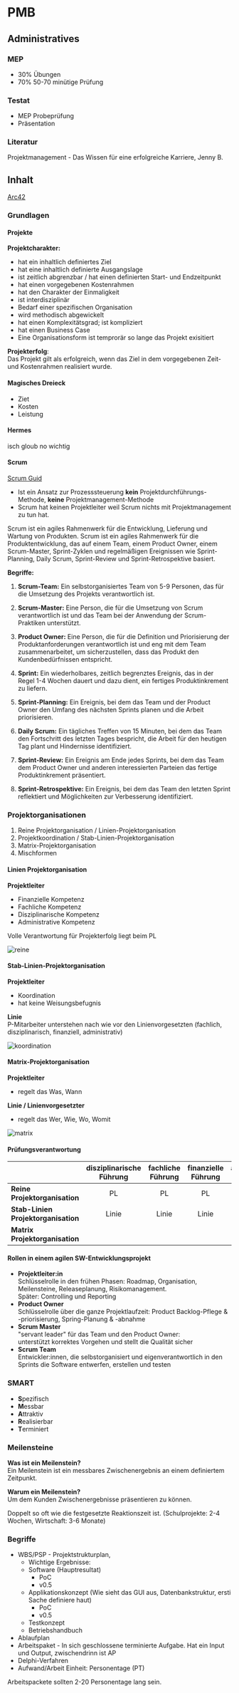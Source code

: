 # PMB

## Administratives

### MEP

-   30% Übungen
-   70% 50-70 minütige Prüfung

### Testat

-   MEP Probeprüfung
-   Präsentation

### Literatur

Projektmanagement - Das Wissen für eine erfolgreiche Karriere, Jenny B.

## Inhalt

[Arc42](https://arc42.org)

### Grundlagen

#### Projekte

**Projektcharakter:**

-   hat ein inhaltlich definiertes Ziel
-   hat eine inhaltlich definierte Ausgangslage
-   ist zeitlich abgrenzbar / hat einen definierten Start- und Endzeitpunkt
-   hat einen vorgegebenen Kostenrahmen
-   hat den Charakter der Einmaligkeit
-   ist interdisziplinär
-   Bedarf einer spezifischen Organisation
-   wird methodisch abgewickelt
-   hat einen Komplexitätsgrad; ist kompliziert
-   hat einen Business Case
-   Eine Organisationsform ist temprorär so lange das Projekt exisitiert

**Projekterfolg**:  
Das Projekt gilt als erfolgreich, wenn das Ziel in dem vorgegebenen Zeit- und Kostenrahmen realisiert wurde.

#### Magisches Dreieck

-   Ziet
-   Kosten
-   Leistung

#### Hermes

isch gloub no wichtig

#### Scrum

[Scrum Guid](https://scrumguides.org/docs/scrumguide/v2020/2020-Scrum-Guide-US.pdf)

-   Ist ein Ansatz zur Prozesssteuerung **kein** Projektdurchführungs-Methode, **keine** Projektmanagement-Methode
-   Scrum hat keinen Projektleiter weil Scrum nichts mit Projektmanagement zu tun hat.

Scrum ist ein agiles Rahmenwerk für die Entwicklung, Lieferung und Wartung von Produkten.
Scrum ist ein agiles Rahmenwerk für die Produktentwicklung, das auf einem Team, einem Product Owner, einem Scrum-Master, Sprint-Zyklen und regelmäßigen Ereignissen wie Sprint-Planning, Daily Scrum, Sprint-Review und Sprint-Retrospektive basiert.

**Begriffe:**

1. **Scrum-Team:** Ein selbstorganisiertes Team von 5-9 Personen, das für die Umsetzung des Projekts verantwortlich ist.

2. **Scrum-Master:** Eine Person, die für die Umsetzung von Scrum verantwortlich ist und das Team bei der Anwendung der Scrum-Praktiken unterstützt.

3. **Product Owner:** Eine Person, die für die Definition und Priorisierung der Produktanforderungen verantwortlich ist und eng mit dem Team zusammenarbeitet, um sicherzustellen, dass das Produkt den Kundenbedürfnissen entspricht.

4. **Sprint:** Ein wiederholbares, zeitlich begrenztes Ereignis, das in der Regel 1-4 Wochen dauert und dazu dient, ein fertiges Produktinkrement zu liefern.

5. **Sprint-Planning:** Ein Ereignis, bei dem das Team und der Product Owner den Umfang des nächsten Sprints planen und die Arbeit priorisieren.

6. **Daily Scrum:** Ein tägliches Treffen von 15 Minuten, bei dem das Team den Fortschritt des letzten Tages bespricht, die Arbeit für den heutigen Tag plant und Hindernisse identifiziert.

7. **Sprint-Review:** Ein Ereignis am Ende jedes Sprints, bei dem das Team dem Product Owner und anderen interessierten Parteien das fertige Produktinkrement präsentiert.

8. **Sprint-Retrospektive:** Ein Ereignis, bei dem das Team den letzten Sprint reflektiert und Möglichkeiten zur Verbesserung identifiziert.

### Projektorganisationen

1. Reine Projektorganisation / Linien-Projektorganisation
2. Projektkoordination / Stab-Linien-Projektorganisation
3. Matrix-Projektorganisation
4. Mischformen

#### Linien Projektorganisation

**Projektleiter**

-   Finanzielle Kompetenz
-   Fachliche Kompetenz
-   Disziplinarische Kompetenz
-   Administrative Kompetenz

Volle Verantwortung für Projekterfolg liegt beim PL

![reine](../assets/linien_projektorganisation.png)

#### Stab-Linien-Projektorganisation

**Projektleiter**

-   Koordination
-   hat keine Weisungsbefugnis

**Linie**  
P-Mitarbeiter unterstehen nach wie vor den Linienvorgesetzten (fachlich, disziplinarisch, finanziell, administrativ)

![koordination](../assets/stab-linie_projektorganisation.png)

#### Matrix-Projektorganisation

**Projektleiter**

-   regelt das Was, Wann

**Linie / Linienvorgesetzter**

-   regelt das Wer, Wie, Wo, Womit

![matrix](../assets/matrix_projektorganisation.png)

#### Prüfungsverantwortung

|                                     | disziplinarische Führung | fachliche Führung | finanzielle Führung | administrative Führung |
| ----------------------------------- | :----------------------: | :---------------: | :-----------------: | :--------------------: |
| **Reine Projektorganisation**       |            PL            |        PL         |         PL          |           PL           |
| **Stab-Linien Projektorganisation** |          Linie           |       Linie       |        Linie        |         Linie          |
| **Matrix Projektorganisation**      |                          |                   |                     |                        |

#### Rollen in einem agilen SW-Entwicklungsprojekt

-   **Projektleiter:in**  
    Schlüsselrolle in den frühen Phasen: Roadmap, Organisation, Meilensteine, Releaseplanung, Risikomanagement.  
    Später: Controlling und Reporting
-   **Product Owner**  
    Schlüsselrolle über die ganze Projektlaufzeit: Product Backlog-Pflege & -priorisierung, Spring-Planung & -abnahme
-   **Scrum Master**  
    "servant leader" für das Team und den Product Owner:  
    unterstützt korrektes Vorgehen und stellt die Qualität sicher
-   **Scrum Team**  
    Entwickler:innen, die selbstorganisiert und eigenverantwortlich in den Sprints die Software entwerfen, erstellen und testen

### SMART

-   **S**pezifisch
-   **M**essbar
-   **A**ttraktiv
-   **R**ealisierbar
-   **T**erminiert

### Meilensteine

**Was ist ein Meilenstein?**  
Ein Meilenstein ist ein messbares Zwischenergebnis an einem definiertem Zeitpunkt.

**Warum ein Meilenstein?**  
Um dem Kunden Zwischenergebnisse präsentieren zu können.

Doppelt so oft wie die festgesetzte Reaktionszeit ist. (Schulprojekte: 2-4 Wochen, Wirtschaft: 3-6 Monate)

### Begriffe

-   WBS/PSP - Projektstrukturplan,
    -   Wichtige Ergebnisse:
    -   Software (Hauptresultat)
        -   PoC
        -   v0.5
    -   Applikationskonzept (Wie sieht das GUI aus, Datenbankstruktur, ersti Sache definiere haut)
        -   PoC
        -   v0.5
    -   Testkonzept
    -   Betriebshandbuch
-   Ablaufplan
-   Arbeitspaket - In sich geschlossene terminierte Aufgabe. Hat ein Input und Output, zwischendrinn ist AP
-   Delphi-Verfahren
-   Aufwand/Arbeit Einheit: Personentage (PT)

Arbeitspackete sollten 2-20 Personentage lang sein.